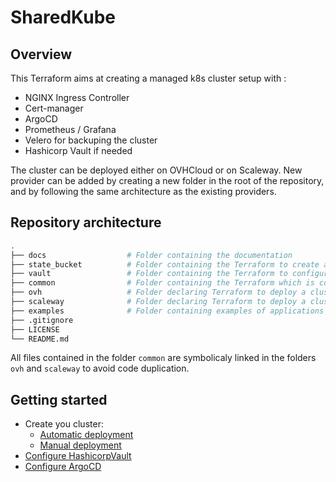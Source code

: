 # SharedKube

## Overview 

This Terraform aims at creating a managed k8s cluster setup with :

- NGINX Ingress Controller
- Cert-manager
- ArgoCD
- Prometheus / Grafana
- Velero for backuping the cluster
- Hashicorp Vault if needed

The cluster can be deployed either on OVHCloud or on Scaleway. New provider can be added by creating a new folder in the root of the repository, and by following the same architecture as the existing providers.

## Repository architecture

```bash
.
├── docs                  # Folder containing the documentation
├── state_bucket          # Folder containing the Terraform to create a S3 bucket for the Terraform state
├── vault                 # Folder containing the Terraform to configure Hashicorp Vault
├── common                # Folder containing the Terraform which is common to all the providers
├── ovh                   # Folder declaring Terraform to deploy a cluster on OVHCloud
├── scaleway              # Folder declaring Terraform to deploy a cluster on Scaleway
├── examples              # Folder containing examples of applications to deploy with ArgoCD
├── .gitignore
├── LICENSE
└── README.md                      
```

All files contained in the folder `common` are symbolicaly linked in the folders `ovh` and `scaleway` to avoid code duplication.
## Getting started

- Create you cluster:
  - [Automatic deployment](docs/cluster-auto.md)
  - [Manual deployment](docs/cluster-manual.md)
- [Configure HashicorpVault](docs/hashicorp-vault.md)
- [Configure ArgoCD](docs/argocd.md)

